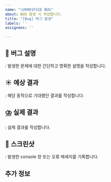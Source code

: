 ```yaml
---
name: "\U0001F41E BUG"
about: BUG 발생 시 작성합니다.
title: "[Bug] 버그 발생"
labels: ''
assignees: ''

---
```


## 🐛 버그 설명
: 발생한 문제에 대한 간단하고 명확한 설명을 작성합니다.

## ☀️ 예상 결과
: 해당 동작으로 기대했던 결과를 작성합니다.

## ⛈️ 실제 결과
: 실제 결과를 작성합니다.

## 📸 스크린샷
: 발생한 console 창 또는 오류 메세지를 기록합니다.

## 추가 정보
